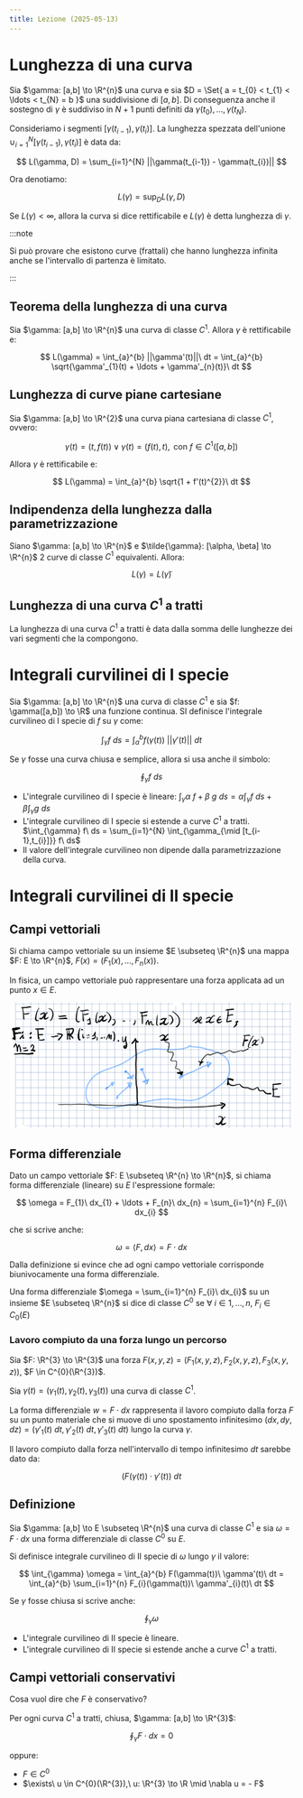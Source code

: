 ```yaml
---
title: Lezione (2025-05-13)
---
```


# Lunghezza di una curva

Sia $\gamma: [a,b] \to \R^{n}$ una curva e sia
$D = \Set{ a = t_{0} < t_{1} < \ldots < t_{N} = b }$ una suddivisione di
$[a,b]$. Di conseguenza anche il sostegno di $\gamma$ è suddiviso in $N + 1$
punti definiti da $\gamma(t_{0}), \ldots, \gamma(t_{N})$.

Consideriamo i segmenti $[\gamma(t_{i-1}), \gamma(t_{i})]$. La lunghezza
spezzata dell'unione $\cup_{i=1}^{N} [\gamma(t_{i-1}), \gamma(t_{i})]$ è data
da:

$$
L(\gamma, D) = \sum_{i=1}^{N} ||\gamma(t_{i-1}) - \gamma(t_{i})||
$$

Ora denotiamo:

$$
L(\gamma) = \sup_{D} L(\gamma, D)
$$

Se $L(\gamma) < \infty$, allora la curva si dice rettificabile e $L(\gamma)$ è
detta lunghezza di $\gamma$.

:::note

Si può provare che esistono curve (frattali) che hanno lunghezza infinita anche
se l'intervallo di partenza è limitato.

:::

## Teorema della lunghezza di una curva

Sia $\gamma: [a,b] \to \R^{n}$ una curva di classe $C^{1}$. Allora $\gamma$ è
rettificabile e:

$$
L(\gamma) = \int_{a}^{b} ||\gamma'(t)||\ dt = \int_{a}^{b} \sqrt{\gamma'_{1}(t) + \ldots + \gamma'_{n}(t)}\ dt
$$

## Lunghezza di curve piane cartesiane

Sia $\gamma: [a,b] \to \R^{2}$ una curva piana cartesiana di classe $C^{1}$,
ovvero:

$$
\gamma(t) = (t, f(t)) \lor \gamma(t) = (f(t), t), \text{ con } f \in C^{1}([a,b])
$$

Allora $\gamma$ è rettificabile e:

$$
L(\gamma) = \int_{a}^{b} \sqrt{1 + f'(t)^{2}}\ dt
$$

## Indipendenza della lunghezza dalla parametrizzazione

Siano $\gamma: [a,b] \to \R^{n}$ e $\tilde{\gamma}: [\alpha, \beta] \to \R^{n}$
2 curve di classe $C^{1}$ equivalenti. Allora:

$$
L(\gamma) = L(\tilde{\gamma})
$$

## Lunghezza di una curva $C^{1}$ a tratti

La lunghezza di una curva $C^{1}$ a tratti è data dalla somma delle lunghezze
dei vari segmenti che la compongono.

# Integrali curvilinei di I specie

Sia $\gamma: [a,b] \to \R^{n}$ una curva di classe $C^{1}$ e sia
$f: \gamma([a,b]) \to \R$ una funzione continua. SI definisce l'integrale
curvilineo di I specie di $f$ su $\gamma$ come:

$$
\int_{\gamma} f\ ds = \int_{a}^{b} f(\gamma(t))\ ||\gamma'(t)||\ dt
$$

Se $\gamma$ fosse una curva chiusa e semplice, allora si usa anche il simbolo:

$$
\oint_{\gamma} f\ ds
$$

- L'integrale curvilineo di I specie è lineare:
  $\int_{\gamma} \alpha\ f + \beta\ g\ ds = \alpha \int_{\gamma} f\ ds + \beta \int_{\gamma} g\ ds$
- L'integrale curvilineo di I specie si estende a curve $C^{1}$ a tratti.
  $\int_{\gamma} f\ ds = \sum_{i=1}^{N} \int_{\gamma_{\mid [t_{i-1},t_{i}]}} f\ ds$
- Il valore dell'integrale curvilineo non dipende dalla parametrizzazione della
  curva.

# Integrali curvilinei di II specie

## Campi vettoriali

Si chiama campo vettoriale su un insieme $E \subseteq \R^{n}$ una mappa
$F: E \to \R^{n}$, $F(x) = (F_{1}(x), \ldots, F_{n}(x))$.

In fisica, un campo vettoriale può rappresentare una forza applicata ad un punto
$x \in E$.

![Campo vettoriale in $\R^2$](../../../../../images/campo-vettoriale-r2.png)

## Forma differenziale

Dato un campo vettoriale $F: E \subseteq \R^{n} \to \R^{n}$, si chiama forma
differenziale (lineare) su $E$ l'espressione formale:

$$
\omega = F_{1}\ dx_{1} + \ldots + F_{n}\ dx_{n} = \sum_{i=1}^{n} F_{i}\ dx_{i}
$$

che si scrive anche:

$$
\omega = \langle F, dx \rangle = F \cdot dx
$$

Dalla definizione si evince che ad ogni campo vettoriale corrisponde
biunivocamente una forma differenziale.

Una forma differenziale $\omega = \sum_{i=1}^{n} F_{i}\ dx_{i}$ su un insieme
$E \subseteq \R^{n}$ si dice di classe $C^{0}$ se
$\forall\ i \in 1,\ldots,n,\ F_{i} \in C_{0}(E)$

### Lavoro compiuto da una forza lungo un percorso

Sia $F: \R^{3} \to \R^{3}$ una forza
$F(x,y,z) = (F_{1}(x,y,z), F_{2}(x,y,z), F_{3}(x,y,z))$, $F \in C^{0}(\R^{3})$.

Sia $\gamma(t) = (\gamma_{1}(t), \gamma_{2}(t), \gamma_{3}(t))$ una curva di
classe $C^{1}$.

La forma differenziale $w = F \cdot dx$ rappresenta il lavoro compiuto dalla
forza $F$ su un punto materiale che si muove di uno spostamento infinitesimo
$(dx,dy,dz) = (\gamma'_{1}(t)\ dt, \gamma'_{2}(t)\ dt, \gamma'_{3}(t)\ dt)$
lungo la curva $\gamma$.

Il lavoro compiuto dalla forza nell'intervallo di tempo infinitesimo $dt$
sarebbe dato da:

$$
(F(\gamma(t)) \cdot \gamma'(t))\ dt
$$

## Definizione

Sia $\gamma: [a,b] \to E \subseteq \R^{n}$ una curva di classe $C^{1}$ e sia
$\omega = F \cdot dx$ una forma differenziale di classe $C^{0}$ su $E$.

Si definisce integrale curvilineo di II specie di $\omega$ lungo $\gamma$ il
valore:

$$
\int_{\gamma} \omega = \int_{a}^{b} F(\gamma(t))\ \gamma'(t)\ dt = \int_{a}^{b} \sum_{i=1}^{n} F_{i}(\gamma(t))\ \gamma'_{i}(t)\ dt
$$

Se $\gamma$ fosse chiusa si scrive anche:

$$
\oint_{\gamma} \omega
$$

- L'integrale curvilineo di II specie è lineare.
- L'integrale curvilineo di II specie si estende anche a curve $C^{1}$ a tratti.

## Campi vettoriali conservativi

Cosa vuol dire che $F$ è conservativo?

Per ogni curva $C^{1}$ a tratti, chiusa, $\gamma: [a,b] \to \R^{3}$:

$$
\oint_{\gamma} F \cdot dx = 0
$$

oppure:

- $F \in C^{0}$
- $\exists\ u \in C^{0}(\R^{3}),\ u: \R^{3} \to \R \mid \nabla u = - F$
